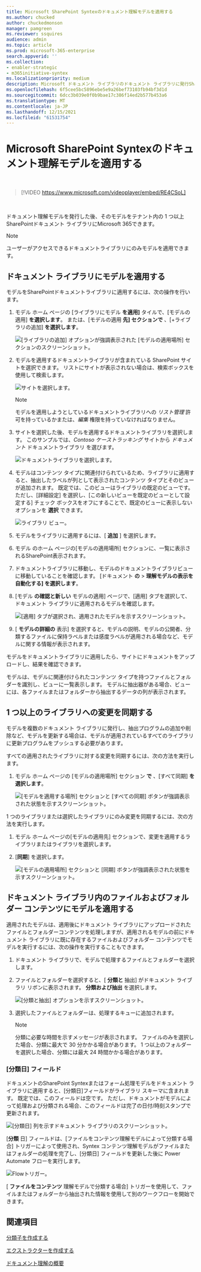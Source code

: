 ```yaml
---
title: Microsoft SharePoint Syntexのドキュメント理解モデルを適用する
ms.author: chucked
author: chuckedmonson
manager: pamgreen
ms.reviewer: ssquires
audience: admin
ms.topic: article
ms.prod: microsoft-365-enterprise
search.appverid: ''
ms.collection:
- enabler-strategic
- m365initiative-syntex
ms.localizationpriority: medium
description: Microsoft ドキュメント ライブラリのドキュメント ライブラリに発行SharePointを適用する方法について説明SharePoint Syntex。
ms.openlocfilehash: 6f5cee5bc5896ebe5e9a26bef73103fb94bf3d1d
ms.sourcegitcommit: 6dcc3b039e0f0b9bae17c386f14ed2b577b453a6
ms.translationtype: MT
ms.contentlocale: ja-JP
ms.lasthandoff: 12/15/2021
ms.locfileid: "61531754"
---
```

# <a name="apply-a-document-understanding-model-in-microsoft-sharepoint-syntex"></a>Microsoft SharePoint Syntexのドキュメント理解モデルを適用する

</br>

> [!VIDEO https://www.microsoft.com/videoplayer/embed/RE4CSoL]

</br>

ドキュメント理解モデルを発行した後、そのモデルをテナント内の 1 つ以上SharePointドキュメント ライブラリにMicrosoft 365できます。

> [!NOTE]
> ユーザーがアクセスできるドキュメントライブラリにのみモデルを適用できます。


## <a name="apply-your-model-to-a-document-library"></a>ドキュメント ライブラリにモデルを適用する

モデルをSharePointドキュメントライブラリに適用するには、次の操作を行います。

1. モデル ホーム ページの [ライブラリにモデル **を適用]** タイルで、[モデルの適用] **を選択します**。 または、[モデルの適用 **先] セクションで** 、[+ライブラリの追加] **を選択します**。

    ![[ライブラリの追加] オプションが強調表示された [モデルの適用場所] セクションのスクリーンショット。](../media/content-understanding/apply-to-library.png)

2. モデルを適用するドキュメントライブラリが含まれている SharePoint サイトを選択できます。 リストにサイトが表示されない場合は、検索ボックスを使用して検索します。

    ![サイトを選択します。](../media/content-understanding/site-search.png)

    > [!NOTE]
    > モデルを適用しようとしているドキュメントライブラリへの *リスト管理* 許可を持っているかまたは、*編集* 権限を持っていなければなりません。

3. サイトを選択した後、モデルを適用するドキュメントライブラリを選択します。 このサンプルでは、*Contoso ケーストラッキング* サイトから *ドキュメント* ドキュメントライブラリ を選びます。

    ![ドキュメントライブラリを選択します。](../media/content-understanding/select-doc-library.png)

4. モデルはコンテンツ タイプに関連付けられているため、ライブラリに適用すると、抽出したラベルが列として表示されたコンテンツ タイプとそのビューが追加されます。 既定では、このビューはライブラリの既定のビューです。 ただし、[詳細設定] を選択し、[この新しいビューを既定のビューとして設定する] チェック ボックスをオフにすることで、既定のビューに表示しないオプションを **選択** できます。

    ![ライブラリ ビュー。](../media/content-understanding/library-view.png)

5. モデルをライブラリに適用するには、[ **追加** ] を選択します。

6. モデル のホーム ページの[モデルの適用場所] セクションに、一覧に表示されるSharePoint表示されます。

7. ドキュメントライブラリに移動し、モデルのドキュメントライブラリビューに移動していることを確認します。 [ドキュメント **の**  >  **理解モデルの表示を自動化する] を選択します**。

8. [モデル **の確認と新しい** モデルの適用] ページで、[適用] タブを選択して、ドキュメント ライブラリに適用されるモデルを確認します。

    ![[適用] タブが選択され、適用されたモデルを示すスクリーンショット。](../media/content-understanding/applied-models.png) 

9. [ **モデルの詳細の** 表示] を選択すると、モデルの説明、モデルの公開者、分類するファイルに保持ラベルまたは感度ラベルが適用される場合など、モデルに関する情報が表示されます。

モデルをドキュメントライブラリに適用したら、サイトにドキュメントをアップロードし、結果を確認できます。

モデルは、モデルに関連付けられたコンテンツ タイプを持つファイルとフォルダーを識別し、ビューに一覧表示します。 モデルに抽出器がある場合、ビューには、各ファイルまたはフォルダーから抽出するデータの列が表示されます。

## <a name="sync-changes-to-one-or-more-libraries"></a>1 つ以上のライブラリへの変更を同期する

モデルを複数のドキュメント ライブラリに発行し、抽出プログラムの追加や削除など、モデルを更新する場合は、モデルが適用されているすべてのライブラリに更新プログラムをプッシュする必要があります。

すべての適用されたライブラリに対する変更を同期するには、次の方法を実行します。

1. モデル ホーム ページの [モデルの適用場所] セクション **で** 、[すべて同期] **を選択します**。

    ![[モデルを適用する場所] セクションと [すべての同期] ボタンが強調表示された状態を示すスクリーンショット。](../media/content-understanding/sync-all-button.png) 

1 つのライブラリまたは選択したライブラリにのみ変更を同期するには、次の方法を実行します。

1. モデル ホーム ページの[モデルの適用先] セクションで、変更を適用するライブラリまたはライブラリを選択します。

2. [**同期**] を選択します。

    ![[モデルの適用場所] セクションと [同期] ボタンが強調表示された状態を示すスクリーンショット。](../media/content-understanding/sync-button.png) 

## <a name="apply-the-model-to-files-and-folder-content-already-in-the-document-library"></a>ドキュメント ライブラリ内のファイルおよびフォルダー コンテンツにモデルを適用する

適用されたモデルは、適用後にドキュメント ライブラリにアップロードされたファイルとフォルダーコンテンツを処理しますが、適用されるモデルの前にドキュメント ライブラリに既に存在するファイルおよびフォルダー コンテンツでモデルを実行するには、次の操作を実行することもできます。

1. ドキュメント ライブラリで、モデルで処理するファイルとフォルダーを選択します。

2. ファイルとフォルダーを選択すると、[ **分類と** 抽出] がドキュメント ライブラリ リボンに表示されます。 **分類および抽出** を選択します。

      ![[分類と抽出] オプションを示すスクリーンショット。](../media/content-understanding/extract-classify.png) 

3. 選択したファイルとフォルダーは、処理するキューに追加されます。

    > [!NOTE]
    > 分類に必要な時間を示すメッセージが表示されます。 ファイルのみを選択した場合、分類に最大で 30 分かかる場合があります。 1 つ以上のフォルダーを選択した場合、分類には最大 24 時間かかる場合があります。

### <a name="classification-date-field"></a>[分類日] フィールド

ドキュメントのSharePoint Syntexまたはフォーム処理モデルをドキュメント ライブラリに適用すると、[分類日]フィールドがライブラリ スキーマに含まれます。 既定では、このフィールドは空です。 ただし、ドキュメントがモデルによって処理および分類される場合、このフィールドは完了の日付/時刻スタンプで更新されます。 

   ![[分類日] 列を示すドキュメント ライブラリのスクリーンショット。](../media/content-understanding/class-date-column.png) 

[**分類** 日] フィールドは、[[](/connectors/sharepointonline/#when-a-file-is-classified-by-a-content-understanding-model)ファイルをコンテンツ理解モデルによって分類する場合] トリガーによって使用され、Syntex コンテンツ理解モデルがファイルまたはフォルダーの処理を完了し、[分類日] フィールドを更新した後に Power Automate フローを実行します。

   ![Flowトリガー。](../media/content-understanding/trigger.png)

[ **ファイルをコンテンツ** 理解モデルで分類する場合] トリガーを使用して、ファイルまたはフォルダーから抽出された情報を使用して別のワークフローを開始できます。



## <a name="see-also"></a>関連項目

[分類子を作成する](create-a-classifier.md)

[エクストラクターを作成する](create-an-extractor.md)

[ドキュメント理解の概要](document-understanding-overview.md)
